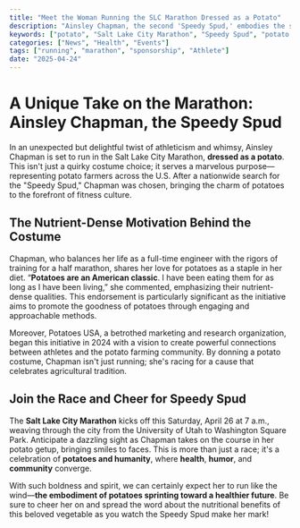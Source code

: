 ```yaml
---
title: "Meet the Woman Running the SLC Marathon Dressed as a Potato"
description: "Ainsley Chapman, the second 'Speedy Spud,' embodies the spirit of potatoes as she runs a half marathon to support American potato farmers."
keywords: ["potato", "Salt Lake City Marathon", "Speedy Spud", "potato farmers", "potato costume"]
categories: ["News", "Health", "Events"]
tags: ["running", "marathon", "sponsorship", "Athlete"]
date: "2025-04-24"
---
```


# A Unique Take on the Marathon: Ainsley Chapman, the Speedy Spud

In an unexpected but delightful twist of athleticism and whimsy, Ainsley Chapman is set to run in the Salt Lake City Marathon, **dressed as a potato**. This isn't just a quirky costume choice; it serves a marvelous purpose—representing potato farmers across the U.S. After a nationwide search for the "Speedy Spud," Chapman was chosen, bringing the charm of potatoes to the forefront of fitness culture.

## The Nutrient-Dense Motivation Behind the Costume

Chapman, who balances her life as a full-time engineer with the rigors of training for a half marathon, shares her love for potatoes as a staple in her diet. “**Potatoes are an American classic**. I have been eating them for as long as I have been living,” she commented, emphasizing their nutrient-dense qualities. This endorsement is particularly significant as the initiative aims to promote the goodness of potatoes through engaging and approachable methods.

Moreover, Potatoes USA, a betrothed marketing and research organization, began this initiative in 2024 with a vision to create powerful connections between athletes and the potato farming community. By donning a potato costume, Chapman isn't just running; she's racing for a cause that celebrates agricultural tradition.

## Join the Race and Cheer for Speedy Spud

The **Salt Lake City Marathon** kicks off this Saturday, April 26 at 7 a.m., weaving through the city from the University of Utah to Washington Square Park. Anticipate a dazzling sight as Chapman takes on the course in her potato getup, bringing smiles to faces. This is more than just a race; it's a celebration of **potatoes and humanity**, where **health**, **humor**, and **community** converge.

With such boldness and spirit, we can certainly expect her to run like the wind—**the embodiment of potatoes sprinting toward a healthier future**. Be sure to cheer her on and spread the word about the nutritional benefits of this beloved vegetable as you watch the Speedy Spud make her mark!